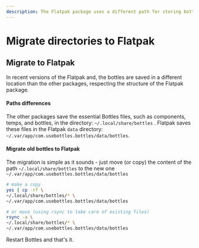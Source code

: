 ```yaml
---
description: The Flatpak package uses a different path for storing bottles.
---
```

# Migrate directories to Flatpak

## Migrate to Flatpak

In recent versions of the Flatpak and, the bottles are saved in a different location than the other packages, respecting the structure of the Flatpak package.

#### Paths differences

The other packages save the essential Bottles files, such as components, temps, and bottles, in the directory: `~/.local/share/bottles` . Flatpak saves these files in the Flatpak `data` directory: `~/.var/app/com.usebottles.bottles/data/bottles`.

#### Migrate old bottles to Flatpak

The migration is simple as it sounds - just move (or copy) the content of the path `~/.local/share/bottles` to the new one `~/.var/app/com.usebottles.bottles/data/bottles`

```bash
# make a copy
yes | cp -rf \
~/.local/share/bottles/* \
~/.var/app/com.usebottles.bottles/data/bottles

# or move (using rsync to take care of existing files)
rsync -a \
~/.local/share/bottles/* \
~/.var/app/com.usebottles.bottles/data/bottles
```

Restart Bottles and that's it.
